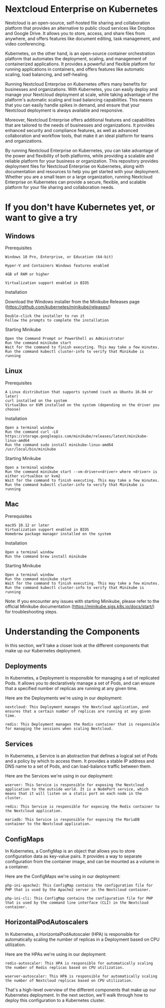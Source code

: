 # Nextcloud Enterprise on Kubernetes

Nextcloud is an open-source, self-hosted file sharing and collaboration platform that provides an alternative to public cloud services like Dropbox and Google Drive. It allows you to store, access, and share files from anywhere, and offers features like document editing, task management, and video conferencing.

Kubernetes, on the other hand, is an open-source container orchestration platform that automates the deployment, scaling, and management of containerized applications. It provides a powerful and flexible platform for running applications in containers, and offers features like automatic scaling, load balancing, and self-healing.

Running Nextcloud Enterprise on Kubernetes offers many benefits for businesses and organizations. With Kubernetes, you can easily deploy and manage your Nextcloud deployment at scale, while taking advantage of the platform's automatic scaling and load balancing capabilities. This means that you can easily handle spikes in demand, and ensure that your Nextcloud deployment is always available and responsive.

Moreover, Nextcloud Enterprise offers additional features and capabilities that are tailored to the needs of businesses and organizations. It provides enhanced security and compliance features, as well as advanced collaboration and workflow tools, that make it an ideal platform for teams and organizations.

By running Nextcloud Enterprise on Kubernetes, you can take advantage of the power and flexibility of both platforms, while providing a scalable and reliable platform for your business or organization. This repository provides deployment files for Nextcloud Enterprise on Kubernetes, along with documentation and resources to help you get started with your deployment. Whether you are a small team or a large organization, running Nextcloud Enterprise on Kubernetes can provide a secure, flexible, and scalable platform for your file sharing and collaboration needs.

# If you don't have Kubernetes yet, or want to give a try

## Windows
Prerequisites

    Windows 10 Pro, Enterprise, or Education (64-bit)

    Hyper-V and Containers Windows features enabled

    4GB of RAM or higher

    Virtualization support enabled in BIOS

Installation

Download the Windows installer from the Minikube Releases page (https://github.com/kubernetes/minikube/releases/)

    Double-click the installer to run it
    Follow the prompts to complete the installation

Starting Minikube

    Open the Command Prompt or PowerShell as Administrator
    Run the command minikube start
    Wait for the command to finish executing. This may take a few minutes.
    Run the command kubectl cluster-info to verify that Minikube is running

## Linux
Prerequisites

    A Linux distribution that supports systemd (such as Ubuntu 16.04 or later)
    curl installed on the system
    VirtualBox or KVM installed on the system (depending on the driver you choose)

Installation

    Open a terminal window
    Run the command curl -LO https://storage.googleapis.com/minikube/releases/latest/minikube-linux-amd64
    Run the command sudo install minikube-linux-amd64 /usr/local/bin/minikube

Starting Minikube

    Open a terminal window
    Run the command minikube start --vm-driver=<driver> where <driver> is either virtualbox or kvm2
    Wait for the command to finish executing. This may take a few minutes.
    Run the command kubectl cluster-info to verify that Minikube is running

## Mac
Prerequisites

    macOS 10.12 or later
    Virtualization support enabled in BIOS
    Homebrew package manager installed on the system

Installation

    Open a terminal window
    Run the command brew install minikube

Starting Minikube

    Open a terminal window
    Run the command minikube start
    Wait for the command to finish executing. This may take a few minutes.
    Run the command kubectl cluster-info to verify that Minikube is running

Note: If you encounter any issues with starting Minikube, please refer to the official Minikube documentation (https://minikube.sigs.k8s.io/docs/start/) for troubleshooting steps.

# Understanding the Components

In this section, we'll take a closer look at the different components that make up our Kubernetes deployment.
## Deployments

In Kubernetes, a Deployment is responsible for managing a set of replicated Pods. It allows you to declaratively manage a set of Pods, and can ensure that a specified number of replicas are running at any given time.

Here are the Deployments we're using in our deployment:

    nextcloud: This Deployment manages the Nextcloud application, and ensures that a certain number of replicas are running at any given time.

    redis: This Deployment manages the Redis container that is responsible for managing the sessions when scaling Nextcloud.

## Services

In Kubernetes, a Service is an abstraction that defines a logical set of Pods and a policy by which to access them. It provides a stable IP address and DNS name to a set of Pods, and can load-balance traffic between them.

Here are the Services we're using in our deployment:

    wserver: This Service is responsible for exposing the Nextcloud application to the outside world. It is a NodePort service, which means that it will listen on a static port on each node in the cluster.

    redis: This Service is responsible for exposing the Redis container to the Nextcloud application.

    mariadb: This Service is responsible for exposing the MariaDB container to the Nextcloud application.

## ConfigMaps

In Kubernetes, a ConfigMap is an object that allows you to store configuration data as key-value pairs. It provides a way to separate configuration from the container image, and can be mounted as a volume in a container.

Here are the ConfigMaps we're using in our deployment:

    php-ini-apache2: This ConfigMap contains the configuration file for PHP that is used by the Apache2 server in the Nextcloud container.

    php-ini-cli: This ConfigMap contains the configuration file for PHP that is used by the command line interface (CLI) in the Nextcloud container.

## HorizontalPodAutoscalers

In Kubernetes, a HorizontalPodAutoscaler (HPA) is responsible for automatically scaling the number of replicas in a Deployment based on CPU utilization.

Here are the HPAs we're using in our deployment:

    redis-autoscaler: This HPA is responsible for automatically scaling the number of Redis replicas based on CPU utilization.

    wserver-autoscaler: This HPA is responsible for automatically scaling the number of Nextcloud replicas based on CPU utilization.

That's a high-level overview of the different components that make up our Kubernetes deployment. In the next section, we'll walk through how to deploy this configuration to a Kubernetes cluster.
